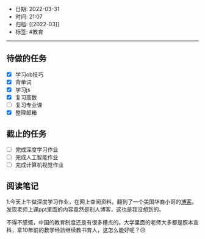 - 日期: 2022-03-31
- 时间: 21:07
- 归档: [[2022-03]]
- 标签: #教育
---

## 待做的任务

- [x] 学习ob技巧
- [x] 背单词
- [x] 学习js
- [x] 复习高数
- [ ] 复习专业课
- [x] 整理邮箱

## 截止的任务

- [ ] 完成深度学习作业
- [ ] 完成人工智能作业
- [ ] 完成计算机视觉作业

## 阅读笔记

1.今天上午做深度学习作业，在网上查阅资料。翻到了一个美国华裔小哥的[博客](https://victorzhou.com/)。发现老师上课ppt里面的内容竟然是别人博客，这也是我没想到的。

不得不感慨，中国的教育制度还是有很多槽点的。大学里面的老师大多都是照本宣科，拿10年前的教学经验继续教书育人，这怎么能好呢？😥


